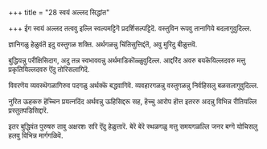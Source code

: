 +++
title = "28 स्वयं अल्लद सिद्धांत"

+++
ईग स्वयं अल्लद तत्ववु इल्लि स्वल्पमट्टिगॆ प्रदर्शिसल्पट्टिदॆ. वस्तुविन रूपवु तानागिये बदलागुवुदिल्ल.

ज्ञानिगळु हेळुवंतॆ इदु वस्तुगळ शक्ति. अर्थगळन्नु चिंतिसुत्तिद्दंतॆ, अवु मुरिदु बीळुत्तवॆ.

बुद्धियन्नु परीक्षिसिदाग, अदु तन्न स्वभाववन्नु अर्थमाडिकॊळ्ळुवुदिल्ल. आद्दरिंद अवरु बयकॆयिल्लदवरु मत्तु प्रकृतियिल्लदवरु ऎंदु तोरिसलागिदॆ.

विवरणॆय व्यवस्थॆगळागिरुव पदगळु अर्थक्कॆ बद्धवागिवॆ. व्यवहारगळन्नु वस्तुगळन्नु निर्वहिसलु बळसलागुवुदिल्ल.

नुरित ऊहकरु हॆच्चिन प्रयत्नदिंद अर्थवन्नु ऊहिसिद्दरू सह, हॆच्चु आरोप हॊत्त इतररु अदन्नु विभिन्न रीतियल्लि प्रस्तुतपडिसिद्दारॆ.

इतर बुद्धिवंत पुरुषरु तावु अक्षरशः सरि ऎंदु हेळुत्तारॆ. बेरॆ बेरॆ स्थळगळु मत्तु समयगळल्लि जनर बग्गॆ योचिसलु हलवु विभिन्न मार्गगळिवॆ.

